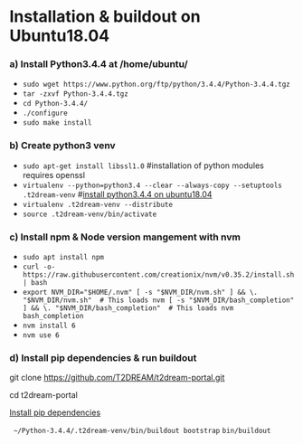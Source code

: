 # Installation & buildout on Ubuntu18.04

### **a) Install Python3.4.4 at /home/ubuntu/**  

  - `sudo wget https://www.python.org/ftp/python/3.4.4/Python-3.4.4.tgz` 
  - `tar -zxvf Python-3.4.4.tgz` 
  - `cd Python-3.4.4/` 
  - `./configure` 
  - `sudo make install`
  
### **b) Create python3 venv**  

 - `sudo apt-get install libssl1.0` #installation of python modules requires openssl
 - `virtualenv --python=python3.4 --clear --always-copy --setuptools .t2dream-venv` #[install python3.4.4 on ubuntu18.04](https://askubuntu.com/questions/1108268/any-way-to-install-python-3-4-on-ubuntu-18-04)
 - `virtualenv .t2dream-venv --distribute` 
 - `source .t2dream-venv/bin/activate` 

### **c) Install npm & Node version mangement with nvm**

 - `sudo apt install npm` 
 - `curl -o- https://raw.githubusercontent.com/creationix/nvm/v0.35.2/install.sh | bash`
 - ` export NVM_DIR="$HOME/.nvm"
[ -s "$NVM_DIR/nvm.sh" ] && \. "$NVM_DIR/nvm.sh"  # This loads nvm
 [ -s "$NVM_DIR/bash_completion" ] && \. "$NVM_DIR/bash_completion"  # This loads nvm bash_completion
` 
- `nvm install 6` 
- `nvm use 6`
### **d) Install pip dependencies & run buildout**
git clone https://github.com/T2DREAM/t2dream-portal.git

cd t2dream-portal

[Install pip dependencies](https://github.com/T2DREAM/DGA-ubuntu-installation/blob/master/pip-dependencies.txt) 

` ~/Python-3.4.4/.t2dream-venv/bin/buildout bootstrap`
`bin/buildout`
